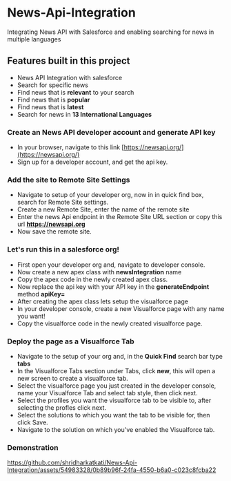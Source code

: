 # News-Api-Integration

Integrating News API with Salesforce and enabling searching for news in multiple languages

## Features built in this project

- News API Integration with salesforce
- Search for specific news
- Find news that is **relevant** to your search
- Find news that is **popular**
- Find news that is **latest**
- Search for news in **13 International Languages**

### Create an News API developer account and generate API key

- In your browser, navigate to this link [https://newsapi.org/](https://newsapi.org/)
- Sign up for a developer account, and get the api key.

### Add the site to Remote Site Settings

- Navigate to setup of your developer org, now in in quick find box, search for Remote Site settings.
- Create a new Remote Site, enter the name of the remote site
- Enter the news Api endpoint in the Remote Site URL section or copy this url **https://newsapi.org**
- Now save the remote site.

### Let's run this in a salesforce org!

- First open your developer org and, navigate to developer console.
- Now create a new apex class with **newsIntegration** name
- Copy the apex code in the newly created apex class.
- Now replace the api key with your API key in the **generateEndpoint** method **apiKey=<replace me>**
- After creating the apex class lets setup the visualforce page
- In your developer console, create a new Visualforce page with any name you want!
- Copy the visualforce code in the newly created visualforce page.

### Deploy the page as a Visualforce Tab

- Navigate to the setup of your org and, in the **Quick Find** search bar type **tabs**
- In the Visualforce Tabs section under Tabs, click **new**, this will open a new screen to create a visualforce tab.
- Select the visualforce page you just created in the developer console, name your Visualforce Tab and select tab style, then click next.
- Select the profiles you want the visualforce tab to be visible to, after selecting the profles click next.
- Select the solutions to which you want the tab to be visible for, then click Save.
- Navigate to the solution on which you've enabled the Visualforce tab.

### Demonstration

https://github.com/shridharkatkati/News-Api-Integration/assets/54983328/0b89b96f-24fa-4550-b6a0-c023c8fcba22




